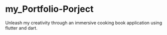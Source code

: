 # my_Portfolio-Porject
Unleash my creativity through an immersive cooking book application using flutter and dart.
